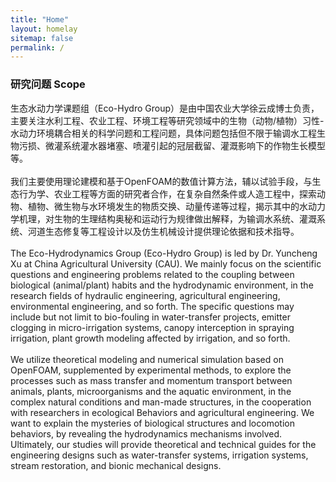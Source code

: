 ```yaml
---
title: "Home"
layout: homelay
sitemap: false
permalink: /
---
```


### 研究问题 Scope

生态水动力学课题组（Eco-Hydro Group）是由中国农业大学徐云成博士负责，主要关注水利工程、农业工程、环境工程等研究领域中的生物（动物/植物）习性-水动力环境耦合相关的科学问题和工程问题，具体问题包括但不限于输调水工程生物污损、微灌系统灌水器堵塞、喷灌引起的冠层截留、灌溉影响下的作物生长模型等。
            <br> <br> 我们主要使用理论建模和基于OpenFOAM的数值计算方法，辅以试验手段，与生态行为学、农业工程等方面的研究者合作，在复杂自然条件或人造工程中，探索动物、植物、微生物与水环境发生的物质交换、动量传递等过程，揭示其中的水动力学机理，对生物的生理结构奥秘和运动行为规律做出解释，为输调水系统、灌溉系统、河道生态修复等工程设计以及仿生机械设计提供理论依据和技术指导。
            <br><br> The Eco-Hydrodynamics Group (Eco-Hydro Group) is led by Dr. Yuncheng Xu at China Agricultural University (CAU). We mainly focus on the scientific questions and engineering problems related to the coupling between biological (animal/plant)
            habits and the hydrodynamic environment, in the research fields of hydraulic engineering, agricultural engineering, environmental engineering, and so forth. The specific questions may include but not limit to bio-fouling in water-transfer
            projects, emitter clogging in micro-irrigation systems, canopy interception in spraying irrigation, plant growth modeling affected by irrigation, and so forth.
            <br><br> We utilize theoretical modeling and numerical simulation based on OpenFOAM, supplemented by experimental methods, to explore the processes such as mass transfer and momentum transport between animals, plants, microorganisms and the
            aquatic environment, in the complex natural conditions and man-made structures, in the cooperation with researchers in ecological Behaviors and agricultural engineering. We want to explain the mysteries of biological structures and locomotion
            behaviors, by revealing the hydrodynamics mechanisms involved. Ultimately, our studies will provide theoretical and technical guides for the engineering designs such as water-transfer systems, irrigation systems, stream restoration, and bionic
            mechanical designs.


